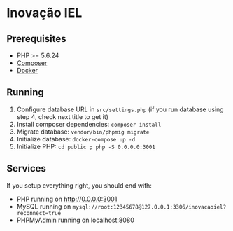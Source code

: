 # Inovação IEL

## Prerequisites
- PHP >= 5.6.24
- [Composer](https://getcomposer.org)
- [Docker](https://www.docker.com/)

## Running
1. Configure database URL in `src/settings.php` (if you run database using step 4, check next title to get it)
2. Install composer dependencies: `composer install`
3. Migrate database: `vendor/bin/phpmig migrate`
4. Initialize database: `docker-compose up -d`
5. Initialize PHP: `cd public ; php -S 0.0.0.0:3001`

## Services
If you setup everything right, you should end with:
- PHP running on http://0.0.0.0:3001
- MySQL running on `mysql://root:12345678@127.0.0.1:3306/inovacaoiel?reconnect=true`
- PHPMyAdmin running on localhost:8080
